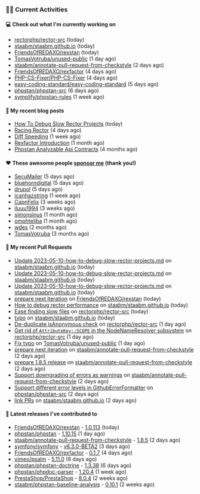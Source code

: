 ### 👨‍💻 Current Activities


#### 💻 Check out what I'm currently working on

- [rectorphp/rector-src](https://github.com/rectorphp/rector-src) (today)
- [staabm/staabm.github.io](https://github.com/staabm/staabm.github.io) (today)
- [FriendsOfREDAXO/rexstan](https://github.com/FriendsOfREDAXO/rexstan) (today)
- [TomasVotruba/unused-public](https://github.com/TomasVotruba/unused-public) (1 day ago)
- [staabm/annotate-pull-request-from-checkstyle](https://github.com/staabm/annotate-pull-request-from-checkstyle) (2 days ago)
- [FriendsOfREDAXO/rexfactor](https://github.com/FriendsOfREDAXO/rexfactor) (4 days ago)
- [PHP-CS-Fixer/PHP-CS-Fixer](https://github.com/PHP-CS-Fixer/PHP-CS-Fixer) (4 days ago)
- [easy-coding-standard/easy-coding-standard](https://github.com/easy-coding-standard/easy-coding-standard) (5 days ago)
- [phpstan/phpstan-src](https://github.com/phpstan/phpstan-src) (6 days ago)
- [symplify/phpstan-rules](https://github.com/symplify/phpstan-rules) (1 week ago)


#### 📜 My recent blog posts

- [How To Debug Slow Rector Projects](https://staabm.github.io/2023/05/10/how-to-debug-slow-rector-projects.html) (today)
- [Racing Rector](https://staabm.github.io/2023/05/06/racing-rector.html) (4 days ago)
- [Diff Speeding](https://staabm.github.io/2023/05/01/diff-speeding.html) (1 week ago)
- [Rexfactor Introduction](https://staabm.github.io/2023/04/09/rexfactor-introduction.html) (1 month ago)
- [Phpstan Analyzable Api Contracts](https://staabm.github.io/2022/12/29/phpstan-analyzable-api-contracts.html) (4 months ago)


#### ❤️ These awesome people [sponsor me](https://github.com/sponsors/staabm) (thank you!)

- [SecuMailer](https://github.com/SecuMailer) (5 days ago)
- [bluehorndigital](https://github.com/bluehorndigital) (5 days ago)
- [drupol](https://github.com/drupol) (5 days ago)
- [icanhazstring](https://github.com/icanhazstring) (1 week ago)
- [CapnFelix](https://github.com/CapnFelix) (3 weeks ago)
- [iluuu1994](https://github.com/iluuu1994) (3 weeks ago)
- [simonsinus](https://github.com/simonsinus) (1 month ago)
- [omphteliba](https://github.com/omphteliba) (1 month ago)
- [wdes](https://github.com/wdes) (2 months ago)
- [TomasVotruba](https://github.com/TomasVotruba) (3 months ago)


#### 🔨 My recent Pull Requests

- [Update 2023-05-10-how-to-debug-slow-rector-projects.md](https://github.com/staabm/staabm.github.io/pull/75) on [staabm/staabm.github.io](https://github.com/staabm/staabm.github.io) (today)
- [Update 2023-05-10-how-to-debug-slow-rector-projects.md](https://github.com/staabm/staabm.github.io/pull/74) on [staabm/staabm.github.io](https://github.com/staabm/staabm.github.io) (today)
- [Update 2023-05-10-how-to-debug-slow-rector-projects.md](https://github.com/staabm/staabm.github.io/pull/73) on [staabm/staabm.github.io](https://github.com/staabm/staabm.github.io) (today)
- [prepare next iteration](https://github.com/FriendsOfREDAXO/rexstan/pull/499) on [FriendsOfREDAXO/rexstan](https://github.com/FriendsOfREDAXO/rexstan) (today)
- [How to debug rector performance](https://github.com/staabm/staabm.github.io/pull/72) on [staabm/staabm.github.io](https://github.com/staabm/staabm.github.io) (today)
- [Ease finding slow files](https://github.com/rectorphp/rector-src/pull/3785) on [rectorphp/rector-src](https://github.com/rectorphp/rector-src) (today)
- [typo](https://github.com/staabm/staabm.github.io/pull/71) on [staabm/staabm.github.io](https://github.com/staabm/staabm.github.io) (today)
- [De-duplicate isAnonymous check](https://github.com/rectorphp/rector-src/pull/3782) on [rectorphp/rector-src](https://github.com/rectorphp/rector-src) (1 day ago)
- [Get rid of `AttributeKey::SCOPE` in the NodeNameResolver subsystem](https://github.com/rectorphp/rector-src/pull/3780) on [rectorphp/rector-src](https://github.com/rectorphp/rector-src) (1 day ago)
- [Fix typo](https://github.com/TomasVotruba/unused-public/pull/59) on [TomasVotruba/unused-public](https://github.com/TomasVotruba/unused-public) (1 day ago)
- [prepare next iteration](https://github.com/staabm/annotate-pull-request-from-checkstyle/pull/114) on [staabm/annotate-pull-request-from-checkstyle](https://github.com/staabm/annotate-pull-request-from-checkstyle) (2 days ago)
- [prepare 1.8.5 release](https://github.com/staabm/annotate-pull-request-from-checkstyle/pull/113) on [staabm/annotate-pull-request-from-checkstyle](https://github.com/staabm/annotate-pull-request-from-checkstyle) (2 days ago)
- [Support downgrading of errors as warnings](https://github.com/staabm/annotate-pull-request-from-checkstyle/pull/112) on [staabm/annotate-pull-request-from-checkstyle](https://github.com/staabm/annotate-pull-request-from-checkstyle) (2 days ago)
- [Support different error levels in GithubErrorFormatter](https://github.com/phpstan/phpstan-src/pull/2375) on [phpstan/phpstan-src](https://github.com/phpstan/phpstan-src) (2 days ago)
- [link PRs](https://github.com/staabm/staabm.github.io/pull/70) on [staabm/staabm.github.io](https://github.com/staabm/staabm.github.io) (2 days ago)


#### 🔭 Latest releases I've contributed to

- [FriendsOfREDAXO/rexstan](https://github.com/FriendsOfREDAXO/rexstan) - [1.0.113](https://github.com/FriendsOfREDAXO/rexstan/releases/tag/1.0.113) (today)
- [phpstan/phpstan](https://github.com/phpstan/phpstan) - [1.10.15](https://github.com/phpstan/phpstan/releases/tag/1.10.15) (1 day ago)
- [staabm/annotate-pull-request-from-checkstyle](https://github.com/staabm/annotate-pull-request-from-checkstyle) - [1.8.5](https://github.com/staabm/annotate-pull-request-from-checkstyle/releases/tag/1.8.5) (2 days ago)
- [symfony/symfony](https://github.com/symfony/symfony) - [v6.3.0-BETA2](https://github.com/symfony/symfony/releases/tag/v6.3.0-BETA2) (3 days ago)
- [FriendsOfREDAXO/rexfactor](https://github.com/FriendsOfREDAXO/rexfactor) - [0.1.7](https://github.com/FriendsOfREDAXO/rexfactor/releases/tag/0.1.7) (4 days ago)
- [vimeo/psalm](https://github.com/vimeo/psalm) - [5.11.0](https://github.com/vimeo/psalm/releases/tag/5.11.0) (6 days ago)
- [phpstan/phpstan-doctrine](https://github.com/phpstan/phpstan-doctrine) - [1.3.38](https://github.com/phpstan/phpstan-doctrine/releases/tag/1.3.38) (6 days ago)
- [phpstan/phpdoc-parser](https://github.com/phpstan/phpdoc-parser) - [1.20.4](https://github.com/phpstan/phpdoc-parser/releases/tag/1.20.4) (1 week ago)
- [PrestaShop/PrestaShop](https://github.com/PrestaShop/PrestaShop) - [8.0.4](https://github.com/PrestaShop/PrestaShop/releases/tag/8.0.4) (2 weeks ago)
- [staabm/phpstan-baseline-analysis](https://github.com/staabm/phpstan-baseline-analysis) - [0.10.1](https://github.com/staabm/phpstan-baseline-analysis/releases/tag/0.10.1) (2 weeks ago)
